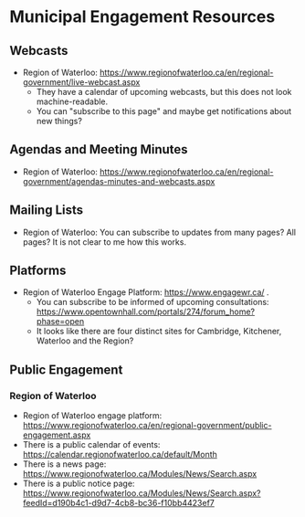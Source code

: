 Municipal Engagement Resources
==============================

Webcasts
--------

- Region of Waterloo:
  <https://www.regionofwaterloo.ca/en/regional-government/live-webcast.aspx>
  + They have a calendar of upcoming webcasts, but this does not look
  machine-readable.
  + You can "subscribe to this page" and maybe get notifications about
  new things?


Agendas and Meeting Minutes
---------------------------

- Region of Waterloo:
  <https://www.regionofwaterloo.ca/en/regional-government/agendas-minutes-and-webcasts.aspx>



Mailing Lists
-------------

- Region of Waterloo: You can subscribe to updates from many pages?
  All pages? It is not clear to me how this works.


Platforms
---------

- Region of Waterloo Engage Platform: <https://www.engagewr.ca/> .
  + You can subscribe to be informed of upcoming consultations:
    <https://www.opentownhall.com/portals/274/forum_home?phase=open>
  + It looks like there are four distinct sites for Cambridge,
    Kitchener, Waterloo and the Region?

Public Engagement
-----------------

### Region of Waterloo 

- Region of Waterloo engage platform:
  <https://www.regionofwaterloo.ca/en/regional-government/public-engagement.aspx>
- There is a public calendar of events:
  <https://calendar.regionofwaterloo.ca/default/Month>
- There is a news page:
  <https://www.regionofwaterloo.ca/Modules/News/Search.aspx>
- There is a public notice page:
  <https://www.regionofwaterloo.ca/Modules/News/Search.aspx?feedId=d190b4c1-d9d7-4cb8-bc36-f10bb4423ef7>
